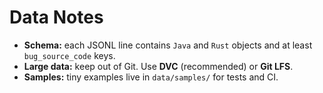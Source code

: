 # Data Notes

- **Schema:** each JSONL line contains `Java` and `Rust` objects and at least `bug_source_code` keys.
- **Large data:** keep out of Git. Use **DVC** (recommended) or **Git LFS**.
- **Samples:** tiny examples live in `data/samples/` for tests and CI.

